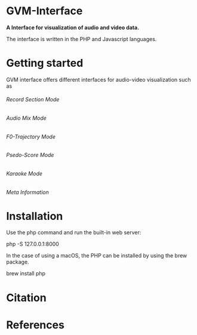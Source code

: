 # GVM-Interface
**A Interface for visualization of audio and video data.**


The interface is written in the PHP and Javascript languages. 

# Getting started
GVM interface offers different interfaces for audio-video visualization such as

###### Record Section Mode


###### Audio Mix Mode

###### F0-Trajectory Mode

###### Psedo-Score Mode

###### Karaoke Mode

###### Meta Information

# Installation
Use the php command and run the built-in web server:

php -S 127.0.0.1:8000

In the case of using a macOS, the PHP can be installed by using the brew package.

brew install php

# Citation

# References





